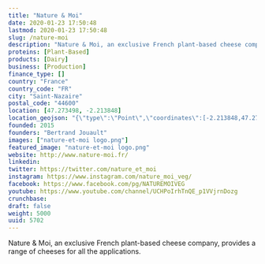 ```yaml
---
title: "Nature & Moi"
date: 2020-01-23 17:50:48
lastmod: 2020-01-23 17:50:48
slug: /nature-moi
description: "Nature & Moi, an exclusive French plant-based cheese company, provides a range of cheeses for all the applications."
proteins: [Plant-Based]
products: [Dairy]
business: [Production]
finance_type: []
country: "France"
country_code: "FR"
city: "Saint-Nazaire"
postal_code: "44600"
location: [47.273498, -2.213848]
location_geojson: "{\"type\":\"Point\",\"coordinates\":[-2.213848,47.273498]}"
founded: 2015
founders: "Bertrand Jouault"
images: ["nature-et-moi logo.png"]
featured_image: "nature-et-moi logo.png"
website: http://www.nature-moi.fr/
linkedin: 
twitter: https://twitter.com/nature_et_moi
instagram: https://www.instagram.com/nature_moi_veg/
facebook: https://www.facebook.com/pg/NATUREMOIVEG
youtube: https://www.youtube.com/channel/UCHPoIrhTnQE_p1VVjrnDozg
crunchbase: 
draft: false
weight: 5000
uuid: 5702
---
```

Nature & Moi, an exclusive French plant-based cheese company, provides a range of cheeses for all the applications.
